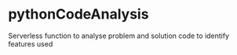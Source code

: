 # pythonCodeAnalysis
Serverless function to analyse problem and solution code to identify features used
